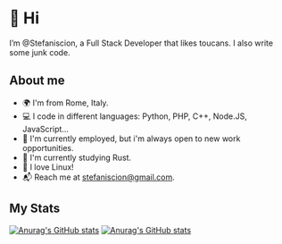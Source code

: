 # 👋 Hi

I’m @Stefaniscion, a Full Stack Developer that likes toucans.
I also write some junk code.

## About me

- 🌍 I'm from Rome, Italy.
- 💻 I code in different languages: Python, PHP, C++, Node.JS, JavaScript...
- 💼 I'm currently employed, but i'm always open to new work opportunities.
- 🌱 I'm currently studying Rust.
- 🐧 I love Linux!
- 📬 Reach me at stefaniscion@gmail.com.

## My Stats
<!-- GitHub Stats -->
[![Anurag's GitHub stats](https://github-readme-stats.vercel.app/api?username=stefaniscion&theme=dark&layout=compact)](https://github.com/anuraghazra/github-readme-stats)
[![Anurag's GitHub stats](https://github-readme-stats.vercel.app/api/top-langs/?username=stefaniscion&theme=dark&layout=compact&exclude_repo=hello-rust)](https://github.com/anuraghazra/github-readme-stats)
